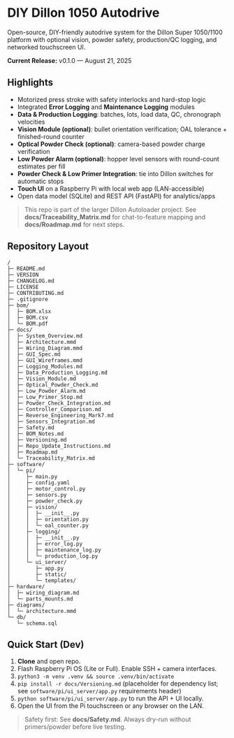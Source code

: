 # DIY Dillon 1050 Autodrive

Open-source, DIY-friendly autodrive system for the Dillon Super 1050/1100 platform with optional vision, powder safety, production/QC logging, and networked touchscreen UI.

**Current Release:** v0.1.0 — August 21, 2025

## Highlights
- Motorized press stroke with safety interlocks and hard-stop logic
- Integrated **Error Logging** and **Maintenance Logging** modules
- **Data & Production Logging**: batches, lots, load data, QC, chronograph velocities
- **Vision Module (optional)**: bullet orientation verification; OAL tolerance + finished-round counter
- **Optical Powder Check (optional)**: camera-based powder charge verification
- **Low Powder Alarm (optional)**: hopper level sensors with round-count estimates per fill
- **Powder Check & Low Primer Integration**: tie into Dillon switches for automatic stops
- **Touch UI** on a Raspberry Pi with local web app (LAN-accessible)
- Open data model (SQLite) and REST API (FastAPI) for analytics/apps

> This repo is part of the larger Dillon Autoloader project. See **docs/Traceability_Matrix.md** for chat-to-feature mapping and **docs/Roadmap.md** for next steps.

## Repository Layout
```
/
├─ README.md
├─ VERSION
├─ CHANGELOG.md
├─ LICENSE
├─ CONTRIBUTING.md
├─ .gitignore
├─ bom/
│  ├─ BOM.xlsx
│  ├─ BOM.csv
│  └─ BOM.pdf
├─ docs/
│  ├─ System_Overview.md
│  ├─ Architecture.mmd
│  ├─ Wiring_Diagram.mmd
│  ├─ GUI_Spec.md
│  ├─ GUI_Wireframes.mmd
│  ├─ Logging_Modules.md
│  ├─ Data_Production_Logging.md
│  ├─ Vision_Module.md
│  ├─ Optical_Powder_Check.md
│  ├─ Low_Powder_Alarm.md
│  ├─ Low_Primer_Stop.md
│  ├─ Powder_Check_Integration.md
│  ├─ Controller_Comparison.md
│  ├─ Reverse_Engineering_Mark7.md
│  ├─ Sensors_Integration.md
│  ├─ Safety.md
│  ├─ BOM_Notes.md
│  ├─ Versioning.md
│  ├─ Repo_Update_Instructions.md
│  ├─ Roadmap.md
│  └─ Traceability_Matrix.md
├─ software/
│  └─ pi/
│     ├─ main.py
│     ├─ config.yaml
│     ├─ motor_control.py
│     ├─ sensors.py
│     ├─ powder_check.py
│     ├─ vision/
│     │  ├─ __init__.py
│     │  ├─ orientation.py
│     │  └─ oal_counter.py
│     ├─ logging/
│     │  ├─ __init__.py
│     │  ├─ error_log.py
│     │  ├─ maintenance_log.py
│     │  └─ production_log.py
│     └─ ui_server/
│        ├─ app.py
│        ├─ static/
│        └─ templates/
├─ hardware/
│  ├─ wiring_diagram.md
│  └─ parts_mounts.md
├─ diagrams/
│  └─ architecture.mmd
└─ db/
   └─ schema.sql
```

## Quick Start (Dev)
1. **Clone** and open repo.
2. Flash Raspberry Pi OS (Lite or Full). Enable SSH + camera interfaces.
3. `python3 -m venv .venv && source .venv/bin/activate`
4. `pip install -r docs/Versioning.md` (placeholder for dependency list; see `software/pi/ui_server/app.py` requirements header)
5. `python software/pi/ui_server/app.py` to run the API + UI locally.
6. Open the UI from the Pi touchscreen or any browser on the LAN.

> Safety first: See **docs/Safety.md**. Always dry-run without primers/powder before live testing.
